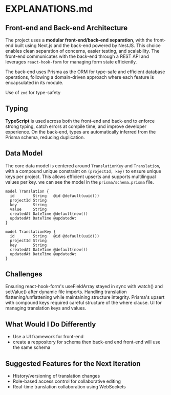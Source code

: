 # EXPLANATIONS.md

## Front-end and Back-end Architecture

The project uses a **modular front-end/back-end separation**, with the front-end built using Next.js  and the back-end powered by NestJS. This choice enables clean separation of concerns, easier testing, and scalability. The front-end communicates with the back-end through a REST API and leverages `react-hook-form` for managing form state efficiently.

The back-end uses Prisma as the ORM for type-safe and efficient database operations, following a domain-driven approach where each feature is encapsulated in its module.

Use of `zod` for type-safety

## Typing 

**TypeScript** is used across both the front-end and back-end to enforce strong typing, catch errors at compile time, and improve developer experience. On the back-end, types are automatically inferred from the Prisma schema, reducing duplication.

## Data Model
The core data model is centered around `TranslationKey` and `Translation`, with a compound unique constraint on `(projectId, key)` to ensure unique keys per project. This allows efficient upserts and supports multilingual values per key. we can see the model in the `prisma/schema.prisma` file.

```prisma
model Translation {
  id        String   @id @default(uuid())
  projectId String
  key       String
  value     String
  createdAt DateTime @default(now())
  updatedAt DateTime @updatedAt
}

model TranslationKey {
  id        String   @id @default(uuid())
  projectId String
  key       String
  createdAt DateTime @default(now())
  updatedAt DateTime @updatedAt
}
```

## Challenges
Ensuring react-hook-form's useFieldArray stayed in sync with watch() and setValue() after dynamic file imports.
Handling translation flattening/unflattening while maintaining structure integrity.
Prisma's upsert with compound keys required careful structure of the where clause.
UI for managing translation keys and values.


## What Would I Do Differently
 - Use a UI  framework for front-end
 - create a reppository for schema then  back-end end front-end will use the same schema

## Suggested Features for the Next Iteration
 - History/versioning of translation changes
 - Role-based access control for collaborative editing
 - Real-time translation collaboration using WebSockets